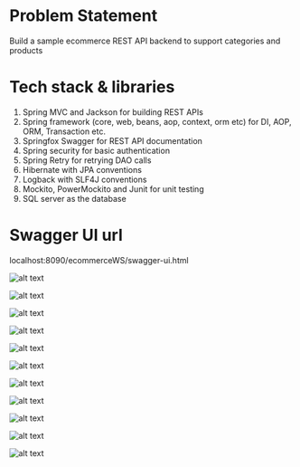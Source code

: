 Problem Statement
===================
Build a sample ecommerce REST API backend to support categories and products

Tech stack & libraries
========================
1. Spring MVC and Jackson for building REST APIs
2. Spring framework (core, web, beans, aop, context, orm etc) for DI, AOP, ORM, Transaction  etc. 
3. Springfox Swagger for REST API documentation
4. Spring security for basic authentication
5. Spring Retry for retrying DAO calls
6. Hibernate with JPA conventions
7. Logback with SLF4J conventions
8. Mockito, PowerMockito and Junit for unit testing
9. SQL server as the database

Swagger UI url
================
localhost:8090/ecommerceWS/swagger-ui.html

![alt text](https://user-images.githubusercontent.com/5894094/28333224-e3c31f70-6c14-11e7-995e-f47dd45825ed.png)

![alt text](https://user-images.githubusercontent.com/5894094/28333233-ec7ff4bc-6c14-11e7-9c1e-8ee723ebc9df.png)

![alt text](https://user-images.githubusercontent.com/5894094/28333239-ef769d4c-6c14-11e7-81b4-f77ee330a02e.png)

![alt text](https://user-images.githubusercontent.com/5894094/28333246-f2e2ae80-6c14-11e7-8d67-120c96036982.png)

![alt text](https://user-images.githubusercontent.com/5894094/28333251-f8f6f344-6c14-11e7-98d0-a730a0b38d0f.png)

![alt text](https://user-images.githubusercontent.com/5894094/28333253-fbe4bf3c-6c14-11e7-8f3a-99f6287ff359.png)

![alt text](https://user-images.githubusercontent.com/5894094/28333262-02571cc0-6c15-11e7-87fe-f0b7a52b4781.png)

![alt text](https://user-images.githubusercontent.com/5894094/28333269-053d8316-6c15-11e7-9192-1aff3fc0adfa.png)

![alt text](https://user-images.githubusercontent.com/5894094/28333323-3bc6a962-6c15-11e7-86c5-e850362bcd88.png)

![alt text](https://user-images.githubusercontent.com/5894094/28333325-3f2b2812-6c15-11e7-83ef-405f85f41e6d.png)

![alt text](https://user-images.githubusercontent.com/5894094/28333328-414d6092-6c15-11e7-9c18-24a6a55ad52f.png)
